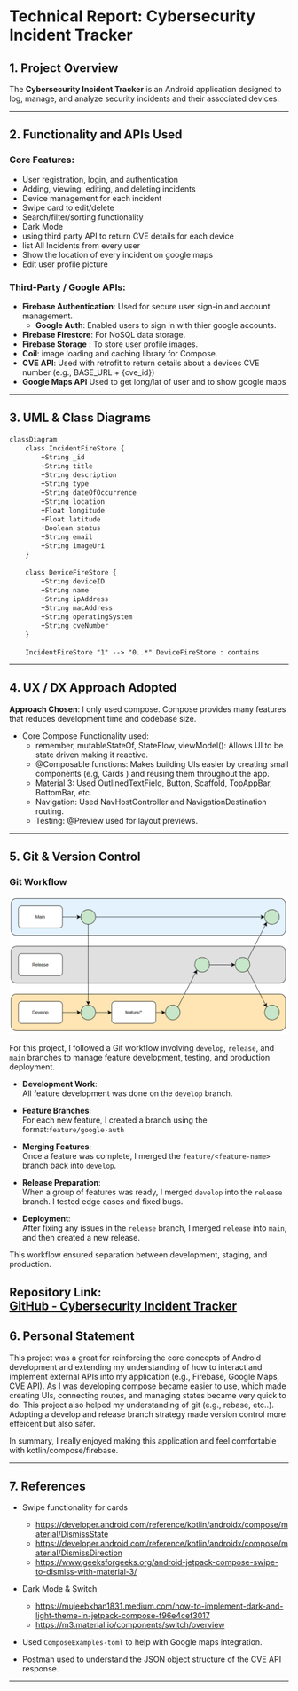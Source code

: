 # Technical Report: Cybersecurity Incident Tracker

## 1. Project Overview

The **Cybersecurity Incident Tracker** is an Android application designed to log, manage, and analyze security incidents and their associated devices.

---

## 2. Functionality and APIs Used

### Core Features:
- User registration, login, and authentication
- Adding, viewing, editing, and deleting incidents 
- Device management for each incident
- Swipe card to edit/delete
- Search/filter/sorting functionality
- Dark Mode
- using third party API to return CVE details for each device
- list All Incidents from every user
- Show the location of every incident on google maps
- Edit user profile picture 

### Third-Party / Google APIs:
- **Firebase Authentication**: Used for secure user sign-in and account management.
  - **Google Auth**: Enabled users to sign in with thier google accounts.
- **Firebase Firestore**: For NoSQL data storage.
- **Firebase Storage** : To store user profile images.
- **Coil**: image loading and caching library for Compose.
- **CVE API**: Used with retrofit to return details about a devices CVE number (e.g., BASE_URL + {cve_id})
- **Google Maps API** Used to get long/lat of user and to show google maps

---

## 3. UML & Class Diagrams
```mermaid
classDiagram
    class IncidentFireStore {
        +String _id
        +String title
        +String description
        +String type
        +String dateOfOccurrence
        +String location
        +Float longitude
        +Float latitude
        +Boolean status
        +String email
        +String imageUri
    }

    class DeviceFireStore {
        +String deviceID
        +String name
        +String ipAddress
        +String macAddress
        +String operatingSystem
        +String cveNumber
    }

    IncidentFireStore "1" --> "0..*" DeviceFireStore : contains
```

> 

---

## 4. UX / DX Approach Adopted

**Approach Chosen**: I only used compose. Compose provides many features that reduces development time and codebase size.
- Core Compose Functionality used:
  - remember, mutableStateOf, StateFlow, viewModel(): Allows UI to be state driven making it reactive.
  - @Composable functions: Makes building UIs easier by creating small components (e.g, Cards ) and reusing them throughout the app.
  - Material 3: Used OutlinedTextField, Button, Scaffold, TopAppBar, BottomBar, etc.
  - Navigation: Used NavHostController and NavigationDestination routing.
  - Testing: @Preview used for layout previews.

---

## 5. Git & Version Control

### Git Workflow

![Git Workflow](app/images/Git_Workflow.png)

For this project, I followed a Git workflow involving `develop`, `release`, and `main` branches to manage feature development, testing, and production deployment.

- **Development Work**:  
  All feature development was done on the `develop` branch.

- **Feature Branches**:  
  For each new feature, I created a branch using the format:`feature/google-auth`

- **Merging Features**:  
  Once a feature was complete, I merged the `feature/<feature-name>` branch back into `develop`.

- **Release Preparation**:  
  When a group of features was ready, I merged `develop` into the `release` branch. I tested edge cases and fixed bugs.

- **Deployment**:  
  After fixing any issues in the `release` branch, I merged `release` into `main`, and then created a new release.

This workflow ensured separation between development, staging, and production.

**Repository Link**:  
[GitHub - Cybersecurity Incident Tracker](https://github.com/JRDNVI/Cybersecurity-Incident-tracker)
---

## 6. Personal Statement
This project was a great for reinforcing the core concepts of Android development and extending my understanding of how to interact 
and implement external APIs into my application (e.g., Firebase, Google Maps, CVE API). As I was developing compose became easier to
use, which made creating UIs, connecting routes, and managing states became very quick to do. This project also helped my understanding of
git (e.g., rebase, etc..). Adopting a develop and release branch strategy made version control more effeicent but also safer.

In summary, I really enjoyed making this application and feel comfortable with kotlin/compose/firebase.


---

## 7. References
- Swipe functionality for cards
  - https://developer.android.com/reference/kotlin/androidx/compose/material/DismissState
  - https://developer.android.com/reference/kotlin/androidx/compose/material/DismissDirection
  - https://www.geeksforgeeks.org/android-jetpack-compose-swipe-to-dismiss-with-material-3/

- Dark Mode & Switch 
  - https://mujeebkhan1831.medium.com/how-to-implement-dark-and-light-theme-in-jetpack-compose-f96e4cef3017
  - https://m3.material.io/components/switch/overview

- Used `ComposeExamples-toml` to help with Google maps integration.
- Postman used to understand the JSON object structure of the CVE API response.
---


